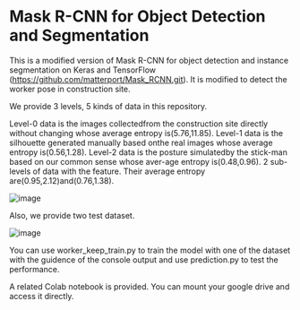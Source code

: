 # Mask R-CNN for Object Detection and Segmentation

This is a modified version of Mask R-CNN for object detection and instance segmentation on Keras and TensorFlow (https://github.com/matterport/Mask_RCNN.git). It is modified to detect the worker pose in construction site. 

We provide 3 levels, 5 kinds of data in this repository.

Level-0 data is the images collectedfrom the construction site directly without changing whose average entropy is(5.76,11.85).
Level-1 data is the silhouette generated manually based onthe real images whose average entropy is(0.56,1.28).
Level-2 data is the posture simulatedby the stick-man based on our common sense whose aver-age entropy is(0.48,0.96).
2 sub-levels of data with the feature. Their average entropy are(0.95,2.12)and(0.76,1.38).

![image](https://github.com/lyang028/mask_rcnn_dataargumentation/raw/master/figures/level.bmp)

Also, we provide two test dataset.

![image](https://github.com/lyang028/mask_rcnn_dataargumentation/raw/master/figures/test.bmp)

You can use worker_keep_train.py to train the model with one of the dataset with the guidence of the console output and use prediction.py to test the performance.

A related Colab notebook is provided. You can mount your google drive and access it directly.
